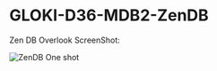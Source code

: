 # GLOKI-D36-MDB2-ZenDB


Zen DB Overlook ScreenShot:


![ZenDB One shot](https://github.com/lokki-workspace/GLOKI-D36-MDB2-ZenDB/assets/128024609/d43ca9ee-715d-4be5-92b8-da0cb3ddb6b1)
